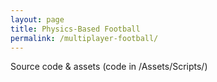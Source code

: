 ```yaml
---
layout: page
title: Physics-Based Football
permalink: /multiplayer-football/
---
```

Source code & assets (code in /Assets/Scripts/)
